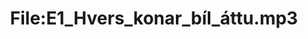 ---
title: File:E1_Hvers_konar_bíl_áttu.mp3
recording of: Hvers konar bíl áttu?
reading speed: slow
speaker: E
license: CC0
---